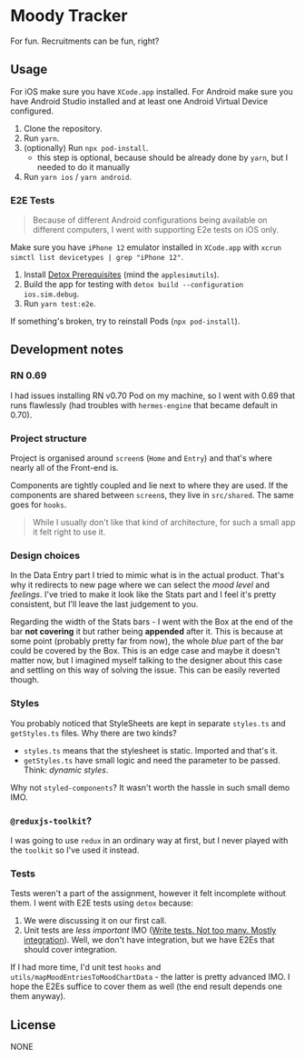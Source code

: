 # Moody Tracker

For fun. Recruitments can be fun, right?

## Usage

For iOS make sure you have `XCode.app` installed.
For Android make sure you have Android Studio installed and at least one Android Virtual Device configured.

1. Clone the repository.
2. Run `yarn`.
3. (optionally) Run `npx pod-install`.
   - this step is optional, because should be already done by `yarn`, but I needed to do it manually
4. Run `yarn ios` / `yarn android`.

### E2E Tests

> Because of different Android configurations being available on different computers, I went with supporting E2e tests on iOS only.

Make sure you have `iPhone 12` emulator installed in `XCode.app` with `xcrun simctl list devicetypes | grep "iPhone 12"`.

1. Install [Detox Prerequisites](https://wix.github.io/Detox/docs/introduction/getting-started#detox-prerequisites) (mind the `applesimutils`).
2. Build the app for testing with `detox build --configuration ios.sim.debug`.
3. Run `yarn test:e2e`.

If something's broken, try to reinstall Pods (`npx pod-install`).

## Development notes

### RN 0.69

I had issues installing RN v0.70 Pod on my machine, so I went with 0.69 that runs flawlessly (had troubles with `hermes-engine` that became default in 0.70).

### Project structure

Project is organised around `screen`s (`Home` and `Entry`) and that's where nearly all of the Front-end is.

Components are tightly coupled and lie next to where they are used. If the components are shared between `screen`s, they live in `src/shared`. The same goes for `hooks`.

> While I usually don't like that kind of architecture, for such a small app it felt right to use it.

### Design choices

In the Data Entry part I tried to mimic what is in the actual product. That's why it redirects to new page where we can select the _mood level_ and _feelings_. I've tried to make it look like the Stats part and I feel it's pretty consistent, but I'll leave the last judgement to you.

Regarding the width of the Stats bars - I went with the Box at the end of the bar **not covering** it but rather being **appended** after it. This is because at some point (probably pretty far from now), the whole _blue_ part of the bar could be covered by the Box. This is an edge case and maybe it doesn't matter now, but I imagined myself talking to the designer about this case and settling on this way of solving the issue. This can be easily reverted though.

### Styles

You probably noticed that StyleSheets are kept in separate `styles.ts` and `getStyles.ts` files. Why there are two kinds?

- `styles.ts` means that the stylesheet is static. Imported and that's it.
- `getStyles.ts` have small logic and need the parameter to be passed. Think: _dynamic styles_.

Why not `styled-components`? It wasn't worth the hassle in such small demo IMO.

### `@reduxjs-toolkit`?

I was going to use `redux` in an ordinary way at first, but I never played with the `toolkit` so I've used it instead.

### Tests

Tests weren't a part of the assignment, however it felt incomplete without them. I went with E2E tests using `detox` because:

1. We were discussing it on our first call.
2. Unit tests are _less important_ IMO ([Write tests. Not too many. Mostly integration](https://kentcdodds.com/blog/write-tests)). Well, we don't have integration, but we have E2Es that should cover integration.

If I had more time, I'd unit test `hooks` and `utils/mapMoodEntriesToMoodChartData` - the latter is pretty advanced IMO. I hope the E2Es suffice to cover them as well (the end result depends one them anyway).

## License

NONE
